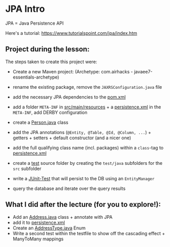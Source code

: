 # JPA Intro

JPA = Java Persistence API

Here's a tutorial: https://www.tutorialspoint.com/jpa/index.htm

## Project during the lesson:
The steps taken to create this project were:

 * Create a new Maven project: (Archetype: com.airhacks - javaee7-essentials-archetype)
 * rename the existing package, remove the `JAXRSConfiguration.java` file
 * add the necessary JPA dependencies to the [pom.xml](pom.xml)
 * add a folder `META-INF` in [src/main/resources](src/main/resources) + a [persistence.xml](src/main/resources/META-INF/persistence.xml) in the `META-INF`, add DERBY configuration
 * create a [Person.java](src/main/java/ch/unige/pinfo/jpaIntro/Person.java) class
 * add the JPA annotations (`@Entity, @Table, @Id, @Column, ...`) + getters + setters + default constructor (and a nicer one)
 * add the full qualifying class name (incl. packages) within a `class`-tag to [persistence.xml](src/main/resources/META-INF/persistence.xml)

 * create a [test](src/test/java) source folder by creating the `test/java` subfolders for the `src` subfolder
 * write a [JUnit-Test](src/test/java/ch/unige/pinfo/jpaIntro/PersonTest.java) that will persist to the DB using an `EntityManager`
 * query the database and iterate over the query results



## What I did after the lecture (for you to explore!):

 * Add an  [Address.java](src/main/java/ch/unige/pinfo/jpaIntro/Address.java) class + annotate with JPA
 * add it to [persistence.xml](src/main/resources/META-INF/persistence.xml)
 * Create an [AddressType.java](src/main/java/ch/unige/pinfo/jpaIntro/AddressType.java) Enum
 * Write a second test within the testfile to show off the cascading effect + ManyToMany mappings
